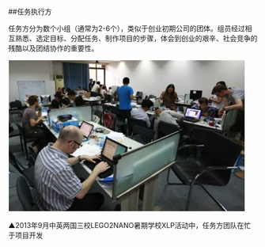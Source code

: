 ##任务执行方

任务方分为数个小组（通常为2-6个），类似于创业初期公司的团体。组员经过相互熟悉、选定目标、分配任务、制作项目的步骤，体会到创业的艰辛、社会竞争的残酷以及团结协作的重要性。

![0](assets/role_definition/task_team/00.jpg)

▲2013年9月中英两国三校LEGO2NANO暑期学校XLP活动中，任务方团队在忙于项目开发
